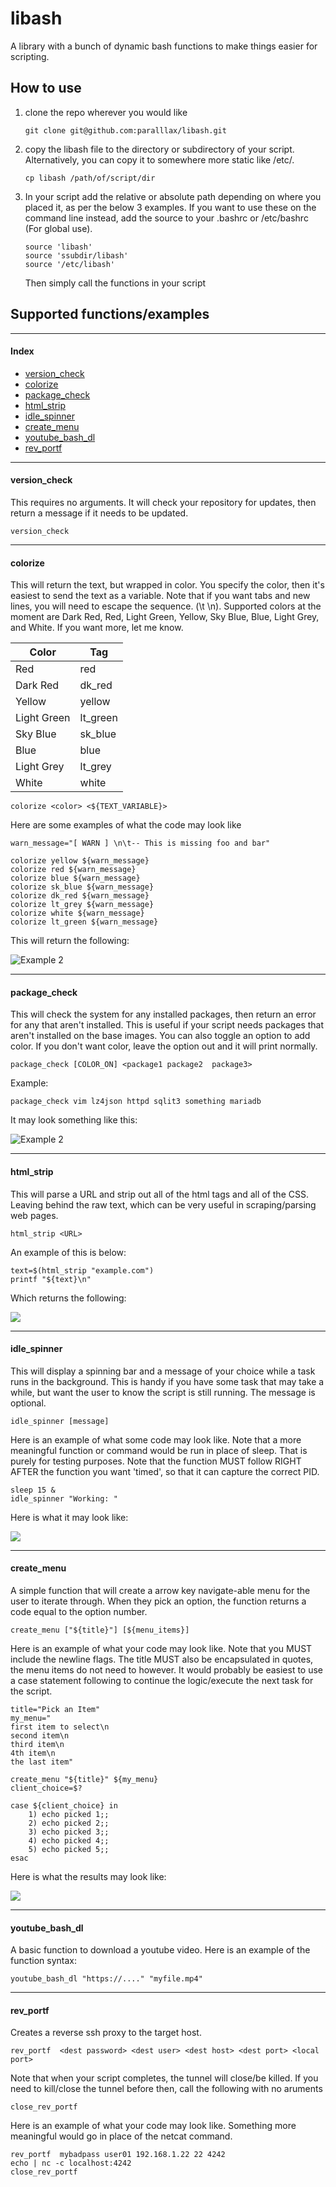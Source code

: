 # libash

A library with a bunch of dynamic bash functions to make things easier for scripting.

## How to use

1. clone the repo wherever you would like

	```
	git clone git@github.com:paralllax/libash.git
	```

2.  copy the libash file to the directory or subdirectory of your script. Alternatively, you can copy it to somewhere more static like /etc/. 

	```
	cp libash /path/of/script/dir
	```

3. In your script add the relative or absolute path depending on where you placed it, as per the below 3 examples. If you want to use these on the command line instead, add the source to your .bashrc or /etc/bashrc (For global use).

	```
	source 'libash'
	source 'ssubdir/libash'
	source '/etc/libash'
	```

	Then simply call the functions in your script


## Supported functions/examples
* * *
#### Index

 - [version_check](#version)
 - [colorize](#color)
 - [package_check](#package)
 - [html_strip](#html)
 - [idle_spinner](#idle)
 - [create_menu](#menu)
 - [youtube_bash_dl](#ytdl)
 - [rev_portf](#port)

* * *

#### version_check<a name=version></a>

This requires no arguments. It will check your repository for updates, then return a message if it needs to be updated.

```
version_check
```

* * *

#### colorize<a name=color></a>

This will return the text, but wrapped in color. You specify the color, then it's easiest to send the text as a variable. Note that if you want tabs and new lines, you will need to escape the sequence. (\t \n). Supported colors at the moment are Dark Red, Red, Light Green, Yellow, Sky Blue, Blue, Light Grey, and White. If you want more, let me know.

| Color       | Tag      |
|-------------|----------|
| Red         | red      |
| Dark Red    | dk_red   |
| Yellow      | yellow   |
| Light Green | lt_green |
| Sky Blue    | sk_blue  |
| Blue        | blue     |
| Light Grey  | lt_grey  |
| White       | white    |

```
colorize <color> <${TEXT_VARIABLE}>
```

Here are some examples of what the code may look like

```
warn_message="[ WARN ] \n\t-- This is missing foo and bar"

colorize yellow ${warn_message}
colorize red ${warn_message}
colorize blue ${warn_message}
colorize sk_blue ${warn_message}
colorize dk_red ${warn_message}
colorize lt_grey ${warn_message}
colorize white ${warn_message}
colorize lt_green ${warn_message}
```

This will return the following:

![Example 2](images/color_example.PNG)

* * *

#### package_check<a name=package></a>

This will check the system for any installed packages, then return an error for any that aren't installed. This is useful if your script needs packages that aren't installed on the base images. You can also toggle an option to add color. If you don't want color, leave the option out and it will print normally.

```
package_check [COLOR_ON] <package1 package2  package3>
```

Example:

```
package_check vim lz4json httpd sqlit3 something mariadb
```

It may look something like this:

![Example 2](images/package_check.PNG)

* * *

#### html_strip<a name=html></a>

This will parse a URL and strip out all of the html tags and all of the CSS. Leaving behind the raw text, which can be very useful in scraping/parsing web pages.

```
html_strip <URL>
```

An example of this is below:

```
text=$(html_strip "example.com")
printf "${text}\n"
```

Which returns the following:

![](images/html_strip.PNG)

* * *

#### idle_spinner<a name=idle></a>

This will display a spinning bar and a message of your choice while a task runs in the background. This is handy if you have some task that may take a while, but want the user to know the script is still running. The message is optional.

```
idle_spinner [message]
```
Here is an example of what some code may look like. Note that a more meaningful function or command would be run in place of sleep. That is purely for testing purposes. Note that the function MUST follow RIGHT AFTER the function you want 'timed', so that it can capture the correct PID. 

```
sleep 15 &
idle_spinner "Working: "
```

Here is what it may look like:

![](images/idle_spinner.PNG)

* * *

#### create_menu<a name=menu></a>

A simple function that will create a arrow key navigate-able menu for the user to iterate through. When they pick an option, the function returns a code equal to the option number. 

```
create_menu ["${title}"] [${menu_items}]
```

Here is an example of what your code may look like. Note that you MUST include the newline flags. The title MUST also be encapsulated in quotes, the menu items do not need to however. It would probably be easiest to use a case statement following to continue the logic/execute the next task for the script. 

```
title="Pick an Item"
my_menu="
first item to select\n
second item\n
third item\n
4th item\n
the last item"

create_menu "${title}" ${my_menu}
client_choice=$?

case ${client_choice} in
	1) echo picked 1;;
	2) echo picked 2;;
	3) echo picked 3;;
	4) echo picked 4;;
	5) echo picked 5;;
esac
```

Here is what the results may look like:

![](images/menu.PNG)
* * *

#### youtube_bash_dl<a name=tdl></a>

A basic function to download a youtube video. Here is an example of the function syntax:

```
youtube_bash_dl "https://...." "myfile.mp4"
```

* * *

#### rev_portf<a name=port></a>

Creates a reverse ssh proxy to the target host.

```
rev_portf  <dest password> <dest user> <dest host> <dest port> <local port>
```

Note that when your script completes, the tunnel will close/be killed. If you need to kill/close the tunnel before then, call the following with no aruments

```
close_rev_portf
```

Here is an example of what your code may look like. Something more meaningful would go in place of the netcat command. 

```
rev_portf  mybadpass user01 192.168.1.22 22 4242
echo | nc -c localhost:4242
close_rev_portf
```
